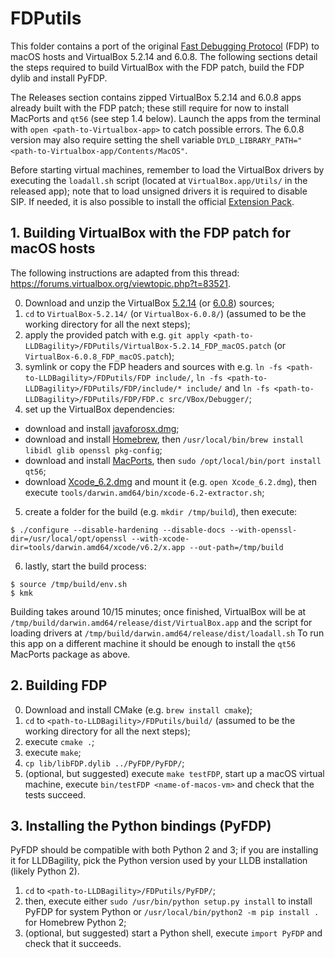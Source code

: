 # FDPutils
This folder contains a port of the original [Fast Debugging Protocol](https://winbagility.github.io/) (FDP) to macOS hosts and VirtualBox 5.2.14 and 6.0.8. The following sections detail the steps required to build VirtualBox with the FDP patch, build the FDP dylib and install PyFDP.

The Releases section contains zipped VirtualBox 5.2.14 and 6.0.8 apps already built with the FDP patch; these still require for now to install MacPorts and `qt56` (see step 1.4 below). Launch the apps from the terminal with `open <path-to-Virtualbox-app>` to catch possible errors. The 6.0.8 version may also require setting the shell variable `DYLD_LIBRARY_PATH="<path-to-Virtualbox-app/Contents/MacOS"`.

Before starting virtual machines, remember to load the VirtualBox drivers by executing the `loadall.sh` script (located at `VirtualBox.app/Utils/` in the released app); note that to load unsigned drivers it is required to disable SIP. If needed, it is also possible to install the official [Extension Pack](https://www.virtualbox.org/wiki/Download_Old_Builds_5_2).

## 1. Building VirtualBox with the FDP patch for macOS hosts
The following instructions are adapted from this thread: https://forums.virtualbox.org/viewtopic.php?t=83521.

0. Download and unzip the VirtualBox [5.2.14](https://download.virtualbox.org/virtualbox/5.2.14/VirtualBox-5.2.14.tar.bz2) (or [6.0.8](https://download.virtualbox.org/virtualbox/6.0.8/VirtualBox-6.0.8.tar.bz2)) sources;
1. `cd` to `VirtualBox-5.2.14/` (or `VirtualBox-6.0.8/`) (assumed to be the working directory for all the next steps);
2. apply the provided patch with e.g. `git apply <path-to-LLDBagility>/FDPutils/VirtualBox-5.2.14_FDP_macOS.patch` (or `VirtualBox-6.0.8_FDP_macOS.patch`);
3. symlink or copy the FDP headers and sources with e.g. `ln -fs <path-to-LLDBagility>/FDPutils/FDP include/`, `ln -fs <path-to-LLDBagility>/FDPutils/FDP/include/* include/` and `ln -fs <path-to-LLDBagility>/FDPutils/FDP/FDP.c src/VBox/Debugger/`;
4. set up the VirtualBox dependencies:
- download and install [javaforosx.dmg](https://support.apple.com/kb/dl1572);
- download and install [Homebrew](https://brew.sh/), then `/usr/local/bin/brew install libidl glib openssl pkg-config`;
- download and install [MacPorts](https://www.macports.org/install.php), then `sudo /opt/local/bin/port install qt56`;
- download [Xcode_6.2.dmg](https://download.developer.apple.com/Developer_Tools/Xcode_6.2/Xcode_6.2.dmg) and mount it (e.g. `open Xcode_6.2.dmg`), then execute `tools/darwin.amd64/bin/xcode-6.2-extractor.sh`;
5. create a folder for the build (e.g. `mkdir /tmp/build`), then execute:
```
$ ./configure --disable-hardening --disable-docs --with-openssl-dir=/usr/local/opt/openssl --with-xcode-dir=tools/darwin.amd64/xcode/v6.2/x.app --out-path=/tmp/build
```
6. lastly, start the build process:
```
$ source /tmp/build/env.sh
$ kmk
```

Building takes around 10/15 minutes; once finished, VirtualBox will be at `/tmp/build/darwin.amd64/release/dist/VirtualBox.app` and the script for loading drivers at `/tmp/build/darwin.amd64/release/dist/loadall.sh` To run this app on a different machine it should be enough to install the `qt56` MacPorts package as above.

## 2. Building FDP
0. Download and install CMake (e.g. `brew install cmake`);
1. `cd` to `<path-to-LLDBagility>/FDPutils/build/` (assumed to be the working directory for all the next steps);
2. execute `cmake .`;
3. execute `make`;
4. `cp lib/libFDP.dylib ../PyFDP/PyFDP/`;
5. (optional, but suggested) execute `make testFDP`, start up a macOS virtual machine, execute `bin/testFDP <name-of-macos-vm>` and check that the tests succeed.

## 3. Installing the Python bindings (PyFDP)
PyFDP should be compatible with both Python 2 and 3; if you are installing it for LLDBagility, pick the Python version used by your LLDB installation (likely Python 2).
1. `cd` to `<path-to-LLDBagility>/FDPutils/PyFDP/`;
2. then, execute either `sudo /usr/bin/python setup.py install` to install PyFDP for system Python or `/usr/local/bin/python2 -m pip install .` for Homebrew Python 2;
3. (optional, but suggested) start a Python shell, execute `import PyFDP` and check that it succeeds.
